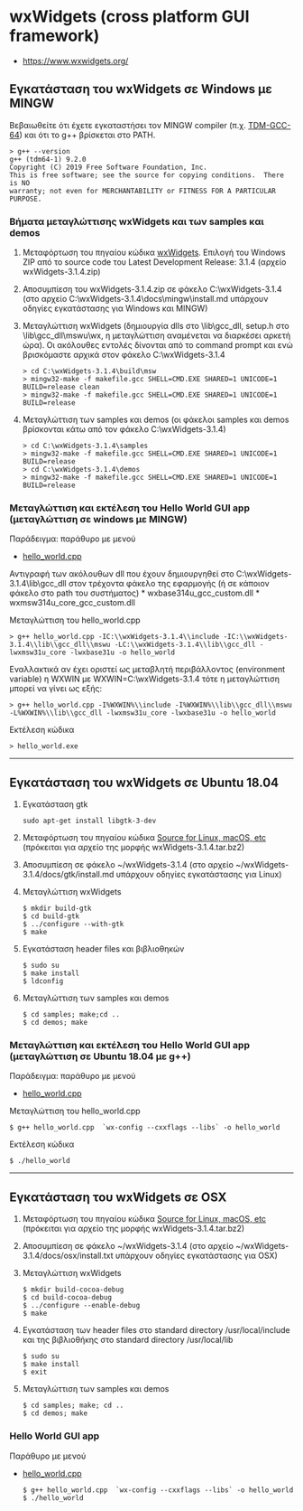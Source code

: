 # wxWidgets (cross platform GUI framework)

* <https://www.wxwidgets.org/>

## Εγκατάσταση του wxWidgets σε Windows με MINGW

Βεβαιωθείτε ότι έχετε εγκαταστήσει τον MINGW compiler (π.χ. [TDM-GCC-64](https://jmeubank.github.io/tdm-gcc/)) και ότι το g++ βρίσκεται στο PATH.

    > g++ --version
    g++ (tdm64-1) 9.2.0
    Copyright (C) 2019 Free Software Foundation, Inc.
    This is free software; see the source for copying conditions.  There is NO
    warranty; not even for MERCHANTABILITY or FITNESS FOR A PARTICULAR PURPOSE.

### Βήματα μεταγλώττισης wxWidgets και των samples και demos

1. Μεταφόρτωση του πηγαίου κώδικα [wxWidgets](https://www.wxwidgets.org/downloads/). Επιλογή του Windows ZIP από το source code του Latest Development Release: 3.1.4 (αρχείο wxWidgets-3.1.4.zip)
   
2. Αποσυμπίεση του wxWidgets-3.1.4.zip σε φάκελο C:\wxWidgets-3.1.4 (στο αρχείο C:\wxWidgets-3.1.4\docs\mingw\install.md υπάρχουν οδηγίες εγκατάστασης για Windows και MINGW)

3. Μεταγλώττιση wxWidgets (δημιουργία dlls στο \lib\gcc_dll, setup.h στο \lib\gcc_dll\mswu\wx, η μεταγλώττιση αναμένεται να διαρκέσει αρκετή ώρα). Οι ακόλουθες εντολές δίνονται από το command prompt και ενώ βρισκόμαστε αρχικά στον φάκελο C:\wxWidgets-3.1.4

    ```console
    > cd C:\wxWidgets-3.1.4\build\msw
    > mingw32-make -f makefile.gcc SHELL=CMD.EXE SHARED=1 UNICODE=1 BUILD=release clean
    > mingw32-make -f makefile.gcc SHELL=CMD.EXE SHARED=1 UNICODE=1 BUILD=release
    ```

4. Μεταγλώττιση των samples και demos (οι φάκελοι samples και demos βρίσκονται κάτω από τον φάκελο C:\wxWidgets-3.1.4)

    ```console
    > cd C:\wxWidgets-3.1.4\samples
    > mingw32-make -f makefile.gcc SHELL=CMD.EXE SHARED=1 UNICODE=1 BUILD=release
    > cd C:\wxWidgets-3.1.4\demos
    > mingw32-make -f makefile.gcc SHELL=CMD.EXE SHARED=1 UNICODE=1 BUILD=release
    ```

### Μεταγλώττιση και εκτέλεση του Hello World GUI app (μεταγλώττιση σε windows με MINGW)

Παράδειγμα: παράθυρο με μενού

* [hello_world.cpp](./hello_world.cpp)

Αντιγραφή των ακόλουθων dll που έχουν δημιουργηθεί στο C:\wxWidgets-3.1.4\lib\gcc_dll στον τρέχοντα φάκελο της εφαρμογής (ή σε κάποιον φάκελο στο path του συστήματος)
    * wxbase314u_gcc_custom.dll
    * wxmsw314u_core_gcc_custom.dll

Μεταγλώττιση του hello_world.cpp

    > g++ hello_world.cpp -IC:\\wxWidgets-3.1.4\\include -IC:\\wxWidgets-3.1.4\\lib\\gcc_dll\\mswu -LC:\\wxWidgets-3.1.4\\lib\\gcc_dll -lwxmsw31u_core -lwxbase31u -o hello_world
    
Εναλλακτικά αν έχει οριστεί ως μεταβλητή περιβάλλοντος (environment variable) η WXWIN με WXWIN=C:\\wxWidgets-3.1.4 τότε η μεταγλώττιση μπορεί να γίνει ως εξής:
    
    > g++ hello_world.cpp -I%WXWIN%\\include -I%WXWIN%\\lib\\gcc_dll\\mswu -L%WXWIN%\\lib\\gcc_dll -lwxmsw31u_core -lwxbase31u -o hello_world

Εκτέλεση κώδικα

    > hello_world.exe

<!--  ## Εγκατάσταση του wxWidgets σε Windows με WSL + Xterm

## Εγκατάσταση του wxWidgets σε Windows με Visual Studio  -->

---

## Εγκατάσταση του wxWidgets σε Ubuntu 18.04

1. Εγκατάσταση gtk

    ```console
    sudo apt-get install libgtk-3-dev
    ```

2. Μεταφόρτωση του πηγαίου κώδικα [Source for Linux, macOS, etc](https://www.wxwidgets.org/downloads/) (πρόκειται για αρχείο της μορφής wxWidgets-3.1.4.tar.bz2)

3. Αποσυμπίεση σε φάκελο ~/wxWidgets-3.1.4 (στο αρχείο ~/wxWidgets-3.1.4/docs/gtk/install.md υπάρχουν οδηγίες εγκατάστασης για Linux)

4. Μεταγλώττιση wxWidgets

    ```console
    $ mkdir build-gtk 
    $ cd build-gtk
    $ ../configure --with-gtk  
    $ make
    ```

5. Εγκατάσταση header files και βιβλιοθηκών

    ```console
    $ sudo su
    $ make install
    $ ldconfig
    ```

6. Μεταγλώττιση των samples και demos

    ```console
    $ cd samples; make;cd ..
    $ cd demos; make
    ```

### Μεταγλώττιση και εκτέλεση του Hello World GUI app (μεταγλώττιση σε Ubuntu 18.04 με g++) 

Παράδειγμα: παράθυρο με μενού

* [hello_world.cpp](./hello_world.cpp)

Μεταγλώττιση του hello_world.cpp

    $ g++ hello_world.cpp  `wx-config --cxxflags --libs` -o hello_world

Εκτέλεση κώδικα

    $ ./hello_world

---

## Εγκατάσταση του wxWidgets σε OSX

1. Μεταφόρτωση του πηγαίου κώδικα [Source for Linux, macOS, etc](https://www.wxwidgets.org/downloads/) (πρόκειται για αρχείο της μορφής wxWidgets-3.1.4.tar.bz2)

2. Αποσυμπίεση σε φάκελο ~/wxWidgets-3.1.4 (στο αρχείο ~/wxWidgets-3.1.4/docs/osx/install.txt υπάρχουν οδηγίες εγκατάστασης για OSX)

3. Μεταγλώττιση wxWidgets

    ```console
    $ mkdir build-cocoa-debug
    $ cd build-cocoa-debug
    $ ../configure --enable-debug
    $ make
    ```

4. Εγκατάσταση των header files στο standard directory /usr/local/include και της βιβλιοθήκης στο standard directory /usr/local/lib
 
    ```console
    $ sudo su
    $ make install
    $ exit
    ```

5. Μεταγλώττιση των samples και demos
    
    ```console
    $ cd samples; make; cd ..
    $ cd demos; make
    ```

### Hello World GUI app

Παράθυρο με μενού

* [hello_world.cpp](./hello_world.cpp)

    ```console
    $ g++ hello_world.cpp  `wx-config --cxxflags --libs` -o hello_world
    $ ./hello_world
    ```